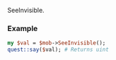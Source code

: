 SeeInvisible.
### Example

```perl
my $val = $mob->SeeInvisible();
quest::say($val); # Returns uint
```